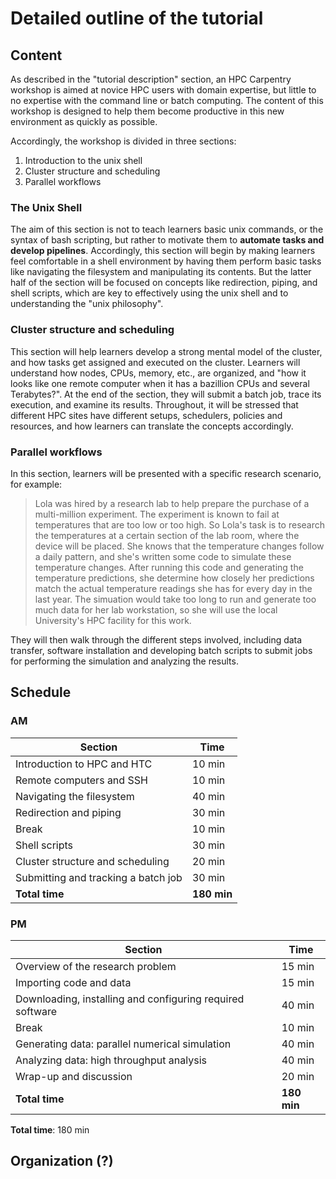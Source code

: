 # Detailed outline of the tutorial

## Content

As described in the "tutorial description" section,
an HPC Carpentry workshop is aimed at novice HPC users with domain expertise,
but little to no expertise with the command line or batch computing.
The content of this workshop is designed to help them become productive
in this new environment as quickly as possible.

Accordingly, the workshop is divided in three sections:

1. Introduction to the unix shell
2. Cluster structure and scheduling
3. Parallel workflows

### The Unix Shell

The aim of this section is not to teach learners basic unix commands,
or the syntax of bash scripting,
but rather to motivate them
to **automate tasks and develop pipelines**.
Accordingly, this section will begin by making learners feel
comfortable in a shell environment by having them perform basic tasks
like navigating the filesystem and manipulating its contents.
But the latter half of the section will be focused on concepts
like redirection, piping, and shell scripts,
which are key to effectively using the unix shell and to understanding the "unix philosophy".

### Cluster structure and scheduling

This section will help learners develop a strong mental model of the cluster,
and how tasks get assigned and executed on the cluster.
Learners will understand how nodes, CPUs, memory, etc., are organized,
and "how it looks like one remote computer when it has a bazillion CPUs and several Terabytes?".
At the end of the section, they will
submit a batch job, trace its execution, and examine its results.
Throughout, it will be stressed that different HPC sites
have different setups, schedulers, policies and resources,
and how learners can translate the concepts accordingly.

### Parallel workflows

In this section, learners will be presented with a specific research scenario,
for example:

> Lola was hired by a research lab to help prepare the purchase of a multi-million experiment.
The experiment is known to fail at temperatures that are too low or too high.
So Lola's task is to research the temperatures at a certain section of the lab room, where the device
will be placed.
She knows that the temperature changes follow a daily pattern,
and she's written some code to simulate these temperature changes.
After running this code and generating the temperature predictions,
she determine how closely her predictions match the actual temperature readings
she has for every day in the last year.
The simuation would take too long to run
and generate too much data for her lab workstation,
so she will use the local University's HPC facility for this work.

They will then walk through the different steps involved, including
data transfer,
software installation and
developing batch scripts to submit jobs for
performing the simulation and analyzing the results.

## Schedule

### AM

| Section                               |   Time        |
|---------------------------------------|---------------|
| Introduction to HPC and HTC           |   10 min      |
| Remote computers and SSH              |   10 min      |
| Navigating the filesystem             |   40 min      |
| Redirection and piping                |   30 min      |
| Break                                 |   10 min      |
| Shell scripts                         |   30 min      |
| Cluster structure and scheduling      |   20 min      |
| Submitting and tracking a batch job   |   30 min      |
| **Total time**                        |   **180 min** |

### PM

| Section                                                   |   Time        |
|-----------------------------------------------------------|---------------|
| Overview of the research problem                          |   15 min      |
| Importing code and data                                   |   15 min      |
| Downloading, installing and configuring required software |   40 min      |
| Break                                                     |   10 min      |
| Generating data: parallel numerical simulation            |   40 min      |
| Analyzing data: high throughput analysis                  |   40 min      | 
| Wrap-up and discussion                                    |   20 min      |
| **Total time**                                            |   **180 min** |

**Total time**: 180 min

## Organization (?)
